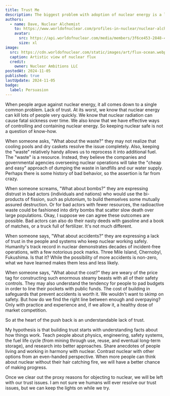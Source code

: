 ```yaml
---
title: Trust Me
description: The biggest problem with adoption of nuclear energy is a lack of trust.
authors:
  - name: Dave, Nuclear Alchemist
    to: https://www.worldofnuclear.com/profiles-in-nuclear/nuclear-alchemist
    avatar:
      src: https://api.worldofnuclear.com/media/members/3f6ce453-2848-4627-b9c4-6505bed13c96/avatar.jpeg?v=1745368056746
      size: xl
image:
  src: https://cdn.worldofnuclear.com/static/images/art/flux-ocean.webp
  caption: Artistic view of nuclear flux
  credit:
    owner: Nuclear Ambitions LLC
postedAt: 2024-11-05
published: true
lastUpdate: 2024-11-05
badge:
  label: Persuasion
---
```


When people argue against nuclear energy, it all comes down to a single common problem. Lack of trust. At its worst, we know that nuclear energy can kill lots of people very quickly. We know that nuclear radiation can cause fatal sickness over time. We also know that we have effective ways of controlling and containing nuclear energy. So keeping nuclear safe is not a question of know-how.

When someone asks, "What about the waste?" they may not realize that cooling pools and dry caskets resolve the issue completely. Also, keeping the "waste" relatively handy allows us to reprocess it into additional fuel. The "waste" is a resource. Instead, they believe the companies and governmental agencies overseeing nuclear operations will take the "cheap and easy" approach of dumping the waste in landfills and our water supply. Perhaps there is some history of bad behavior, so the assertion is far from crazy.

When someone screams, "What about bombs?" they are expressing distrust in bad actors (individuals and nations) who would use the bi-products of fission, such as plutonium, to build themselves some mutually assured destruction. Or for bad actors with fewer resources, the radioactive waste could be fashioned into dirty bombs that scatter slow death over large populations. Okay, I suppose we can agree these outcomes are possible. Bad actors can also do their nasty deeds with gasoline and a book of matches, or a truck full of fertilizer. It's not much different.

When someone says, "What about accidents?" they are expressing a lack of trust in the people and systems who keep nuclear working safely. Humanity's track record in nuclear demonstrates decades of incident-free operations, with a few notorious pock marks. Three Mile Island, Chernobyl, Fukushima. Is that it? While the possibility of more accidents is non-zero, what we have learned makes them less and less likely.

When someone says, "What about the cost?" they are weary of the price tag for constructing such enormous steamy beasts with all of their safety controls. They may also understand the tendency for people to pad budgets in order to line their pockets with public funds. The cost of building in safeguards that prevent accidents is worth it. We wouldn't want to skimp on safety. But how do we find the right line between enough and overpaying? Only with practice and experience and, if we allow it, a healthy dose of market competition.

So at the heart of the push back is an understandable lack of trust.

My hypothesis is that building trust starts with understanding facts about how things work. Teach people about physics, engineering, safety systems, the fuel life cycle (from mining through use, reuse, and eventual long-term storage), and research into better approaches. Share anecdotes of people living and working in harmony with nuclear. Contrast nuclear with other options from an even-handed perspective. When more people can think about nuclear without their hair catching fire, we will have a better chance of making progress.

Once we clear out the proxy reasons for objecting to nuclear, we will be left with our trust issues. I am not sure we humans will ever resolve our trust issues, but we can keep the lights on while we try.
